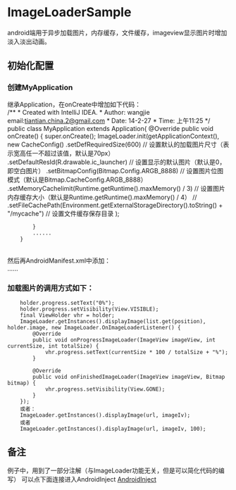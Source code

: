 ImageLoaderSample
=================

android端用于异步加载图片，内存缓存，文件缓存，imageview显示图片时增加淡入淡出动画。


初始化配置
-----------------
### 创建MyApplication
继承Application，在onCreate中增加如下代码：<br/>
        /**
         * Created with IntelliJ IDEA.
         * Author: wangjie  email:tiantian.china.2@gmail.com
         * Date: 14-2-27
         * Time: 上午11:25
         */
        public class MyApplication extends Application{
            @Override
            public void onCreate() {
                super.onCreate();
                ImageLoader.init(getApplicationContext(),
                        new CacheConfig()
                            .setDefRequiredSize(600) // 设置默认的加载图片尺寸（表示宽高任一不超过该值，默认是70px）
                            .setDefaultResId(R.drawable.ic_launcher) // 设置显示的默认图片（默认是0，即空白图片）
                            .setBitmapConfig(Bitmap.Config.ARGB_8888) // 设置图片位图模式（默认是Bitmap.CacheConfig.ARGB_8888）
                            .setMemoryCachelimit(Runtime.getRuntime().maxMemory() / 3) // 设置图片内存缓存大小（默认是Runtime.getRuntime().maxMemory() / 4）
        //                    .setFileCachePath(Environment.getExternalStorageDirectory().toString() + "/mycache") // 设置文件缓存保存目录
                );

            }
            ......
        }
<br/>
然后再AndroidManifest.xml中添加：<br/>
        <application
                ......
                android:name="MyApplication">
                    ......
        </application>

### 加载图片的调用方式如下：<br/>
        holder.progress.setText("0%");
        holder.progress.setVisibility(View.VISIBLE);
        final ViewHolder vhr = holder;
        ImageLoader.getInstances().displayImage(list.get(position), holder.image, new ImageLoader.OnImageLoaderListener() {
            @Override
            public void onProgressImageLoader(ImageView imageView, int currentSize, int totalSize) {
                vhr.progress.setText(currentSize * 100 / totalSize + "%");
            }

            @Override
            public void onFinishedImageLoader(ImageView imageView, Bitmap bitmap) {
                vhr.progress.setVisibility(View.GONE);
            }
        });
        或者：
        ImageLoader.getInstances().displayImage(url, imageIv);
        或者
        ImageLoader.getInstances().displayImage(url, imageIv, 100);

备注
------------
例子中，用到了一部分注解（与ImageLoader功能无关，但是可以简化代码的编写）
可以点下面连接进入AndroidInject
[AndroidInject](https://github.com/wangjiegulu/androidInject)<br />





